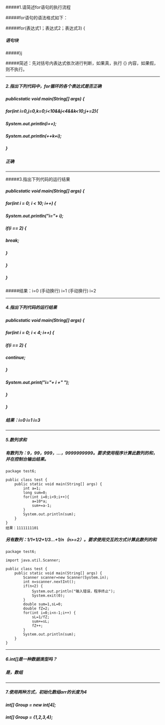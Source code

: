 #####1.请简述for语句的执行流程

#####for语句的语法格式如下：

#####for(表达式1；表达式2；表达式3) {

#####   语句块

#####}j

#####简述：先对括号内表达式依次进行判断，如果真，执行 {} 内容，如果假，则不执行。

***

##### 2.指出下列代码中，for循环的各个表达式是否正确

#####  publicstatic void main(String[] args) {

#####      for(int i=0,j=0,k=0;i<10&&j<4&&k<10;j+=2){

#####          System.out.println(i++);

#####          System.out.println(++k+i);

#####      }

##### 正确

***

#####3.指出下列代码的运行结果

##### publicstatic void main(String[] args) {

#####     for(int i = 0; i < 10; i++) {

#####         System.out.println("i="+ i);

#####         if(i == 2) {

#####              break;

#####         }

#####     }

##### }

#####结果：i=0   (手动换行)  i=1  (手动换行)  i=2

***

##### 4.指出下列代码的运行结果

#####  publicstatic void main(String[] args) {

#####      for(int i = 0; i < 4; i++) {

#####          if(i == 2) {

#####               continue;

#####          }

#####          System.out.print("i="+ i +" ");

#####      }

#####  }

##### 结果：i=0 i=1 i=3

***

##### 5.数列求和

##### 有数列为：9，99，999，...，9999999999。要求使用程序计算此数列的和，并在控制台输出结果。

```
package test6;

public class test {
	public static void main(String[] args) {
		int a=1;
		long sum=0;
		for(int i=0;i<9;i++){
			a=10*a;
			sum+=a-1;
		}
		System.out.println(sum);
	}
}
结果：1111111101
```

##### 另有数列：1/1+1/2+1/3…+1/n（n>=2）。要求使用交互的方式计算此数列的和

```
package test6;

import java.util.Scanner;

public class test {
	public static void main(String[] args) {
		Scanner scanner=new Scanner(System.in);
		int n=scanner.nextInt();
		if(n<2) {
			System.out.println("输入错误，程序终止");
			System.exit(0);
		}
		double sum=1,sL=0;
		double fZ=2;
		for(int i=0;i<n-1;i++) {
			sL=1/fZ;
			sum+=sL;
			fZ++;
		}
		System.out.println(sum);
	}
}
```



***

##### 6.int[]是一种数据类型吗？

##### 是，数组

***

##### 7.使用两种方式，初始化数组arr的长度为4

##### int[] Group = new int[4];

##### int[] Group = {1,2,3,4};



